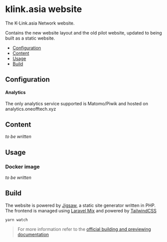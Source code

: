 # klink.asia website 

The K-Link.asia Network website.

Contains the new website layout and the old pilot website, updated to being built as a static website.

- [Configuration](#configuration)
- [Content](#content)
- [Usage](#usage)
- [Build](#build)

## Configuration

#### Analytics

The only analytics service supported is Matomo/Piwik and hosted on analytics.oneofftech.xyz

## Content

_to be written_

## Usage

### Docker image

_to be written_

## Build

The website is powered by [Jigsaw](http://jigsaw.tighten.co/), a static site generator written in PHP. The frontend is managed using [Laravel Mix](https://laravel.com/docs/5.6/mix) and powered by [TailwindCSS](https://tailwindcss.com/)

```
yarn watch
```

> For more information refer to the [official building and previewing documentation](http://jigsaw.tighten.co/docs/building-and-previewing/)
